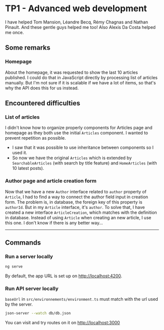 # TP1 - Advanced web development

I have helped Tom Mansion, Léandre Becq, Rémy Chagnas and Nathan Pinault.
And these gentle guys helped me too!
Also Alexis Da Costa helped me once.

## Some remarks

### Homepage

About the homepage, it was requested to show the last 10 articles published. I could do that in JavaScript directly by processing list of articles manually. But I'm not sure if it is scalable if we have a lot of items, so that's why the API does this for us instead.

## Encountered difficulties

### List of articles

I didn't know how to organize properly components for Articles page and homepage as they both use the initial `Articles` component. I wanted to prevent repetition as possible.
  - I saw that it was possible to use inheritance between components so I used it.
  - So now we have the original `Articles` which is extended by `SearchableArticles` (with search by title feature) and `HomeArticles` (with 10 latest posts).

### Author page and article creation form

Now that we have a new `Author` interface related to `author` property of `Article`, I had to find a way to connect the author field input in creation form.
The problem is, in database, the foreign key of this property is `authorId`. But in my `Article` interface, it's `author`.
To solve that, I have created a new interface `ArticleCreation`, which matches with the definition in database. Instead of using `Article` when creating an new article, I use this one. I don't know if there is any better way...

---

## Commands

### Run a server locally

```bash
ng serve
```

By default, the app URL is set up on [http://localhost:4200](http://localhost:4200).

### Run API server locally

`baseUrl` in  `src/environnements/environment.ts` must match with the url used by the server.

```bash
json-server --watch db/db.json
```

You can visit and try routes on it on [http://localhost:3000](http://localhost:3000)
